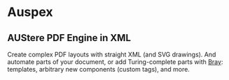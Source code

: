 # Auspex

## AUStere PDF Engine in XML

Create complex PDF layouts with straight XML (and SVG drawings). And automate parts of your document, or add Turing-complete parts with [Bray](https://github.com/jupdike/bray): templates, arbitrary new components (custom tags), and more.
